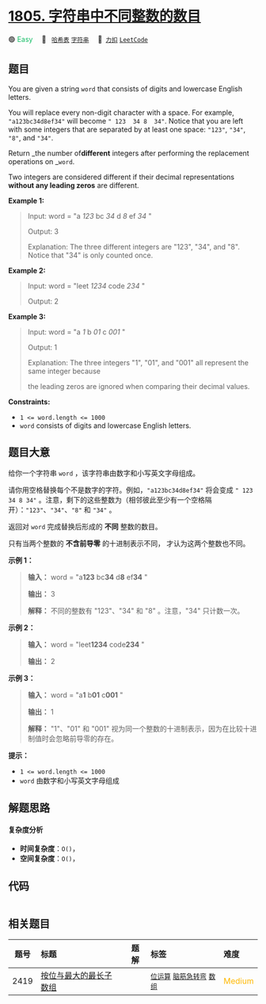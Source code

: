 # [1805. 字符串中不同整数的数目](https://2xiao.github.io/leetcode-js/problem/1805.html)

🟢 <font color=#15bd66>Easy</font>&emsp; 🔖&ensp; [`哈希表`](/tag/hash-table.md) [`字符串`](/tag/string.md)&emsp; 🔗&ensp;[`力扣`](https://leetcode.cn/problems/number-of-different-integers-in-a-string) [`LeetCode`](https://leetcode.com/problems/number-of-different-integers-in-a-string)

## 题目

You are given a string `word` that consists of digits and lowercase English
letters.

You will replace every non-digit character with a space. For example,
`"a123bc34d8ef34"` will become `" 123  34 8  34"`. Notice that you are left
with some integers that are separated by at least one space: `"123"`, `"34"`,
`"8"`, and `"34"`.

Return _the number of**different** integers after performing the replacement
operations on _`word`.

Two integers are considered different if their decimal representations
**without any leading zeros** are different.



**Example 1:**

> Input: word = "a _123_ bc _34_ d _8_ ef _34_ "
> 
> Output: 3
> 
> Explanation: The three different integers are "123", "34", and "8". Notice that "34" is only counted once.

**Example 2:**

> Input: word = "leet _1234_ code _234_ "
> 
> Output: 2

**Example 3:**

> Input: word = "a _1_ b _01_ c _001_ "
> 
> Output: 1
> 
> Explanation: The three integers "1", "01", and "001" all represent the same integer because
> 
> the leading zeros are ignored when comparing their decimal values.

**Constraints:**

  * `1 <= word.length <= 1000`
  * `word` consists of digits and lowercase English letters.


## 题目大意

给你一个字符串 `word` ，该字符串由数字和小写英文字母组成。

请你用空格替换每个不是数字的字符。例如，`"a123bc34d8ef34"` 将会变成 `" 123 34 8 34"`
。注意，剩下的这些整数为（相邻彼此至少有一个空格隔开）：`"123"`、`"34"`、`"8"` 和 `"34"` 。

返回对 `word` 完成替换后形成的 **不同** 整数的数目。

只有当两个整数的 **不含前导零** 的十进制表示不同， 才认为这两个整数也不同。

**示例 1：**

> 
> 
> 
> 
> 
> **输入：** word = "a**123** bc**34** d**8** ef**34** "
> 
> **输出：** 3
> 
> **解释：** 不同的整数有 "123"、"34" 和 "8" 。注意，"34" 只计数一次。
> 
> 

**示例 2：**

> 
> 
> 
> 
> 
> **输入：** word = "leet**1234** code**234** "
> 
> **输出：** 2
> 
> 

**示例 3：**

> 
> 
> 
> 
> 
> **输入：** word = "a**1** b**01** c**001** "
> 
> **输出：** 1
> 
> **解释：** "1"、"01" 和 "001" 视为同一个整数的十进制表示，因为在比较十进制值时会忽略前导零的存在。
> 
> 

**提示：**

  * `1 <= word.length <= 1000`
  * `word` 由数字和小写英文字母组成


## 解题思路

#### 复杂度分析

- **时间复杂度**：`O()`，
- **空间复杂度**：`O()`，

## 代码

```javascript

```

## 相关题目

<!-- prettier-ignore -->
| 题号 | 标题 | 题解 | 标签 | 难度 |
| :------: | :------ | :------: | :------ | :------ |
| 2419 | [按位与最大的最长子数组](https://leetcode.com/problems/longest-subarray-with-maximum-bitwise-and) |  |  [`位运算`](/tag/bit-manipulation.md) [`脑筋急转弯`](/tag/brainteaser.md) [`数组`](/tag/array.md) | <font color=#ffb800>Medium</font> |